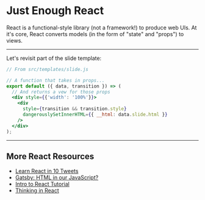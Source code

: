 # Just Enough React

React is a functional-style library (not a framework!) to produce web UIs. At it's core, React converts models (in the form of "state" and "props") to views.

---

Let's revisit part of the slide template:

```jsx
// From src/templates/slide.js

// A function that takes in props...
export default ({ data, transition }) => (
  // And returns a vew for those props
  <div style={{'width': '100%'}}>
    <div
      style={transition && transition.style}
      dangerouslySetInnerHTML={{ __html: data.slide.html }}
    />
  </div>
);
```

---

## More React Resources

* [Learn React in 10 Tweets](https://twitter.com/chrisachard/status/1175022111758442497)
* [Gatsby: HTML in our JavaScript?](https://www.gatsbyjs.org/tutorial/part-one/#wait-html-in-our-javascript)
* [Intro to React Tutorial](https://reactjs.org/tutorial/tutorial.html)
* [Thinking in React](https://reactjs.org/docs/thinking-in-react.html)